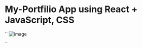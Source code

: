 # My-Portfilio App using React + JavaScript, CSS 

``
![image](https://github.com/Satyam9169/my-portfolio/assets/38384042/5eb5c919-f913-4599-9a5d-18387aa3a942)

``
